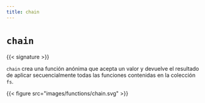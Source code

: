 ```yaml
---
title: chain
---
```


# `chain`

{{< signature >}}

`chain` crea una función anónima que acepta un valor y devuelve el resultado de aplicar secuencialmente todas las funciones contenidas en la colección `fs`.

{{< figure src="images/functions/chain.svg" >}}
